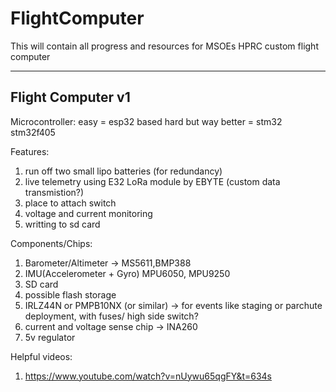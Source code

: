 # FlightComputer
This will contain all progress and resources for MSOEs HPRC custom flight computer

--------------------
Flight Computer v1
--------------------
Microcontroller:
easy = esp32 based
hard but way better = stm32 stm32f405

Features:
1. run off two small lipo batteries (for redundancy)
2. live telemetry using E32 LoRa module by EBYTE (custom data transmistion?)
3. place to attach switch
4. voltage and current monitoring
5. writting to sd card

Components/Chips:
1. Barometer/Altimeter -> MS5611,BMP388
2.  IMU(Accelerometer + Gyro) MPU6050, MPU9250
3. SD card
4. possible flash storage
5. IRLZ44N or PMPB10NX (or similar) -> for events like staging or parchute deployment, with fuses/ high side switch?
6. current and voltage sense chip -> INA260
7. 5v regulator

Helpful videos:
1. https://www.youtube.com/watch?v=nUywu65qgFY&t=634s

